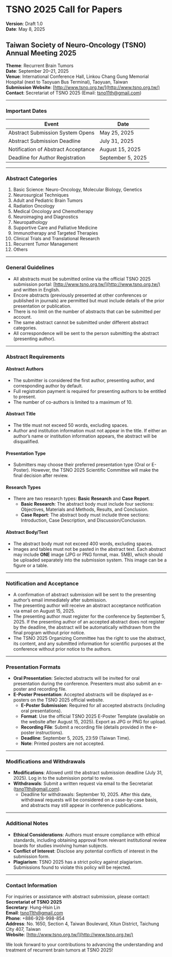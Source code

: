 # TSNO 2025 Call for Papers  
**Version**: Draft 1.0  
**Date**: May 8, 2025  

## Taiwan Society of Neuro-Oncology (TSNO) Annual Meeting 2025

**Theme**: Recurrent Brain Tumors  
**Date**: September 20–21, 2025  
**Venue**: International Conference Hall, Linkou Chang Gung Memorial Hospital (next to Taoyuan Bus Terminal), Taoyuan, Taiwan  
**Submission Website**: [http://www.tsno.org.tw/](http://www.tsno.org.tw/)  
**Contact**: Secretariat of TSNO 2025 (Email: tsno11th@gmail.com)

---

### Important Dates

| **Event**                              | **Date**               |
|----------------------------------------|------------------------|
| Abstract Submission System Opens       | May 25, 2025        |
| Abstract Submission Deadline           | July 31, 2025         |
| Notification of Abstract Acceptance    | August 15, 2025       |
| Deadline for Author Registration       | September 5, 2025     |

---

### Abstract Categories

1. Basic Science: Neuro-Oncology, Molecular Biology, Genetics  
2. Neurosurgical Techniques  
3. Adult and Pediatric Brain Tumors  
4. Radiation Oncology  
5. Medical Oncology and Chemotherapy  
6. Neuroimaging and Diagnostics  
7. Neuropathology  
8. Supportive Care and Palliative Medicine  
9. Immunotherapy and Targeted Therapies  
10. Clinical Trials and Translational Research  
11. Recurrent Tumor Management  
12. Others  

---

### General Guidelines

- All abstracts must be submitted online via the official TSNO 2025 submission portal: [http://www.tsno.org.tw/](http://www.tsno.org.tw/) and written in English.  
- Encore abstracts (previously presented at other conferences or published in journals) are permitted but must include details of the prior presentation or publication.  
- There is no limit on the number of abstracts that can be submitted per account.  
- The same abstract cannot be submitted under different abstract categories.  
- All correspondence will be sent to the person submitting the abstract (presenting author).  

---

### Abstract Requirements

#### Abstract Authors
- The submitter is considered the first author, presenting author, and corresponding author by default.  
- Full registration payment is required for presenting authors to be entitled to present.  
- The number of co-authors is limited to a maximum of 10.  

#### Abstract Title
- The title must not exceed 50 words, excluding spaces.  
- Author and institution information must not appear in the title. If either an author’s name or institution information appears, the abstract will be disqualified.  

#### Presentation Type
- Submitters may choose their preferred presentation type (Oral or E-Poster). However, the TSNO 2025 Scientific Committee will make the final decision after review.  

#### Research Types
- There are two research types: **Basic Research** and **Case Report**.  
  - **Basic Research**: The abstract body must include four sections: Objectives, Materials and Methods, Results, and Conclusion.  
  - **Case Report**: The abstract body must include three sections: Introduction, Case Description, and Discussion/Conclusion.  

#### Abstract Body/Text
- The abstract body must not exceed 400 words, excluding spaces.  
- Images and tables must not be pasted in the abstract text. Each abstract may include **ONE** image (JPG or PNG format, max. 5MB), which should be uploaded separately into the submission system. This image can be a figure or a table.  

---

### Notification and Acceptance

- A confirmation of abstract submission will be sent to the presenting author’s email immediately after submission.  
- The presenting author will receive an abstract acceptance notification via email on August 15, 2025.  
- The presenting author must register for the conference by September 5, 2025. If the presenting author of an accepted abstract does not register by the deadline, the abstract will be automatically withdrawn from the final program without prior notice.  
- The TSNO 2025 Organizing Committee has the right to use the abstract, its content, and any submitted information for scientific purposes at the conference without prior notice to the authors.  

---

### Presentation Formats

- **Oral Presentation**: Selected abstracts will be invited for oral presentation during the conference. Presenters must also submit an e-poster and recording file.  
- **E-Poster Presentation**: Accepted abstracts will be displayed as e-posters on the TSNO 2025 official website.  
  - **E-Poster Submission**: Required for all accepted abstracts (including oral presentations).  
  - **Format**: Use the official TSNO 2025 E-Poster Template (available on the website after August 15, 2025). Export as JPG or PNG for upload.  
  - **Recording File**: Submit a recording file (details provided in the e-poster instructions).  
  - **Deadline**: September 5, 2025, 23:59 (Taiwan Time).  
  - **Note**: Printed posters are not accepted.  

---

### Modifications and Withdrawals

- **Modifications**: Allowed until the abstract submission deadline (July 31, 2025). Log in to the submission portal to revise.  
- **Withdrawals**: Submit a written request via email to the Secretariat (tsno11th@gmail.com).  
  - Deadline for withdrawals: September 10, 2025. After this date, withdrawal requests will be considered on a case-by-case basis, and abstracts may still appear in conference publications.  

---

### Additional Notes

- **Ethical Considerations**: Authors must ensure compliance with ethical standards, including obtaining approval from relevant institutional review boards for studies involving human subjects.  
- **Conflict of Interest**: Disclose any potential conflicts of interest in the submission form.  
- **Plagiarism**: TSNO 2025 has a strict policy against plagiarism. Submissions found to violate this policy will be rejected.  

---

### Contact Information

For inquiries or assistance with abstract submission, please contact:  
**Secretariat of TSNO 2025**  
**Secretary**: Hung-Hsin Lin  
**Email**: tsno11th@gmail.com  
**Phone**: +886-928-998-854  
**Address**: No. 1650, Section 4, Taiwan Boulevard, Xitun District, Taichung City 407, Taiwan  
**Website**: [http://www.tsno.org.tw/](http://www.tsno.org.tw/)

We look forward to your contributions to advancing the understanding and treatment of recurrent brain tumors at TSNO 2025!
